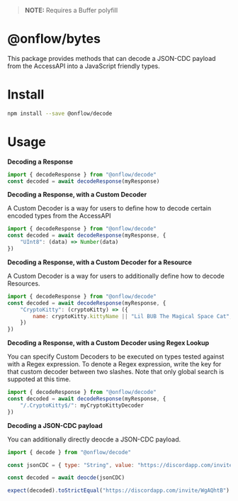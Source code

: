> **NOTE:** Requires a Buffer polyfill

# @onflow/bytes
This package provides methods that can decode a JSON-CDC payload from the AccessAPI into a JavaScript friendly types.

# Install

```bash
npm install --save @onflow/decode
```

# Usage

**Decoding a Response**

```javascript
import { decodeResponse } from "@onflow/decode"
const decoded = await decodeResponse(myResponse)
```

**Decoding a Response, with a Custom Decoder**

A Custom Decoder is a way for users to define how to decode certain encoded types from the AccessAPI

```javascript
import { decodeResponse } from "@onflow/decode"
const decoded = await decodeResponse(myResponse, {
    "UInt8": (data) => Number(data)
})
```

**Decoding a Response, with a Custom Decoder for a Resource**

A Custom Decoder is a way for users to additionally define how to decode Resources.

```javascript
import { decodeResponse } from "@onflow/decode"
const decoded = await decodeResponse(myResponse, {
    "CryptoKitty": (cryptoKitty) => ({
        name: cryptoKitty.kittyName || "Lil BUB The Magical Space Cat",
    })
})
```

**Decoding a Response, with a Custom Decoder using Regex Lookup**

You can specify Custom Decoders to be executed on types tested against with a Regex expression.
To denote a Regex expression, write the key for that custom decoder between two slashes. Note that
only global search is suppoted at this time.

```javascript
import { decodeResponse } from "@onflow/decode"
const decoded = await decodeResponse(myResponse, {
    "/.CryptoKitty$/": myCryptoKittyDecoder
})
```

**Decoding a JSON-CDC payload**

You can additionally directly deocde a JSON-CDC payload.

```javascript
import { decode } from "@onflow/decode"

const jsonCDC = { type: "String", value: "https://discordapp.com/invite/WgAQhtB" }

const decoded = await deocde(jsonCDC)

expect(decoded).toStrictEqual("https://discordapp.com/invite/WgAQhtB")
```
